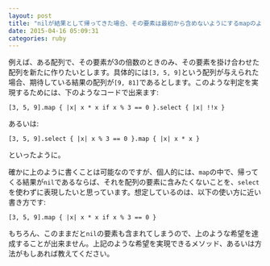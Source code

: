 ```yaml
---
layout: post
title: "nilが結果として帰ってきた場合、その要素は最初から含めないようにするmapのようなメソッド"
date: 2015-04-16 05:09:31
categories: ruby
---
```

<p>例えば、ある配列で、その要素が3の倍数のときのみ、その要素を掛け合わせた配列を新たに作りたいとします。具体的には<code>[3, 5, 9]</code>という配列が与えられた場合、期待している結果の配列が<code>[9, 81]</code>であるとします。このような判定を実現するためには、下のようなコードで出来ます:</p>

<pre><code>[3, 5, 9].map { |x| x * x if x % 3 == 0 }.select { |x| !!x }
</code></pre>

<p>あるいは:</p>

<pre><code>[3, 5, 9].select { |x| x % 3 == 0 }.map { |x| x * x }
</code></pre>

<p>といったように。</p>

<p>確かに上のように書くことは可能なのですが、個人的には、<code>map</code>の中で、帰ってくる結果が<code>nil</code>であるならば、それを配列の要素に含みたくないことを、<code>select</code>を使わずに表現したいと思っています。想定しているのは、以下の使い方に近い書き方です:</p>

<pre><code>[3, 5, 9].map { |x| x * x if x % 3 == 0 }
</code></pre>

<p>もちろん、このままだと<code>nil</code>の要素も含まれてしまうので、上のような希望を達成することが出来ません。上記のような希望を実現できるメソッド、あるいは方法がもしあれば教えてください。</p>
